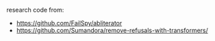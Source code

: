 research code from:
- https://github.com/FailSpy/abliterator
- https://github.com/Sumandora/remove-refusals-with-transformers/
